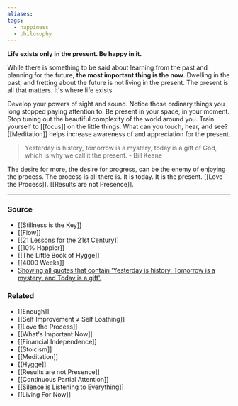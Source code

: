 ```yaml
---
aliases: 
tags:
  - happiness
  - philosophy
---
```

**Life exists only in the present. Be happy in it.**

While there is something to be said about learning from the past and planning for the future, **the most important thing is the now**. Dwelling in the past, and fretting about the future is not living in the present. The present is all that matters. It's where life exists.

Develop your powers of sight and sound. Notice those ordinary things you long stopped paying attention to. Be present in your space, in your moment. Stop tuning out the beautiful complexity of the world around you. Train yourself to [[focus]] on the little things. What can you touch, hear, and see? [[Meditation]] helps increase awareness of and appreciation for the present.

> Yesterday is history, tomorrow is a mystery, today is a gift of God, which is why we call it the present. - Bill Keane

The desire for more, the desire for progress, can be the enemy of enjoying the process. The process is all there is. It is today. It is the present. [[Love the Process]]. [[Results are not Presence]].  

---
### Source
- [[Stillness is the Key]]
- [[Flow]]
- [[21 Lessons for the 21st Century]]
- [[10% Happier]]
- [[The Little Book of Hygge]]
- [[4000 Weeks]]
- [Showing all quotes that contain 'Yesterday is history. Tomorrow is a mystery. and Today is a gift'.](https://www.goodreads.com/quotes/search?q=Yesterday+is+history.+Tomorrow+is+a+mystery.+and+Today+is+a+gift)

### Related
- [[Enough]]
- [[Self Improvement ≠ Self Loathing]]
- [[Love the Process]]
- [[What's Important Now]]
- [[Financial Independence]] 
- [[Stoicism]] 
- [[Meditation]] 
- [[Hygge]] 
- [[Results are not Presence]] 
- [[Continuous Partial Attention]] 
- [[Silence is Listening to Everything]]
- [[Living For Now]]